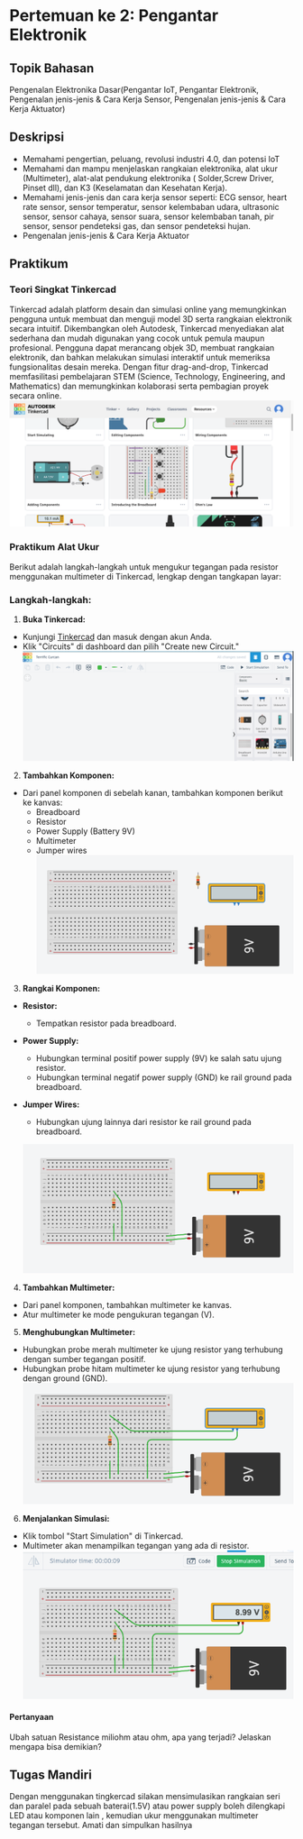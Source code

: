 # Pertemuan ke 2: Pengantar Elektronik

## Topik Bahasan

Pengenalan Elektronika Dasar(Pengantar IoT, Pengantar Elektronik, Pengenalan jenis-jenis & Cara Kerja Sensor, Pengenalan
jenis-jenis & Cara Kerja Aktuator)

## Deskripsi

- Memahami pengertian, peluang, revolusi industri 4.0, dan potensi IoT
- Memahami dan mampu menjelaskan rangkaian elektronika, alat ukur (Multimeter), alat-alat pendukung elektronika (
  Solder,Screw Driver, Pinset dll), dan K3 (Keselamatan dan Kesehatan Kerja).
- Memahami jenis-jenis dan cara kerja sensor seperti: ECG sensor, heart rate sensor, sensor temperatur, sensor
  kelembaban udara, ultrasonic sensor, sensor cahaya, sensor suara, sensor kelembaban tanah, pir sensor, sensor
  pendeteksi gas, dan sensor pendeteksi hujan.
- Pengenalan jenis-jenis & Cara Kerja Aktuator

## Praktikum

### Teori Singkat Tinkercad

Tinkercad adalah platform desain dan simulasi online yang memungkinkan pengguna untuk membuat dan menguji model 3D serta
rangkaian elektronik secara intuitif. Dikembangkan oleh Autodesk, Tinkercad menyediakan alat sederhana dan mudah
digunakan yang cocok untuk pemula maupun profesional. Pengguna dapat merancang objek 3D, membuat rangkaian elektronik,
dan bahkan melakukan simulasi interaktif untuk memeriksa fungsionalitas desain mereka. Dengan fitur drag-and-drop,
Tinkercad memfasilitasi pembelajaran STEM (Science, Technology, Engineering, and Mathematics) dan memungkinkan
kolaborasi serta pembagian proyek secara online.
![img.png](img.png)

### Praktikum Alat Ukur

Berikut adalah langkah-langkah untuk mengukur tegangan pada resistor menggunakan multimeter di Tinkercad, lengkap dengan
tangkapan layar:

### Langkah-langkah:

1. **Buka Tinkercad:**

- Kunjungi [Tinkercad](https://www.tinkercad.com) dan masuk dengan akun Anda.
- Klik "Circuits" di dashboard dan pilih "Create new Circuit."
  ![img_1.png](img_1.png)

2. **Tambahkan Komponen:**

- Dari panel komponen di sebelah kanan, tambahkan komponen berikut ke kanvas:
    - Breadboard
    - Resistor
    - Power Supply (Battery 9V)
    - Multimeter
    - Jumper wires
      ![img_3.png](img_3.png)

3. **Rangkai Komponen:**

- **Resistor:**
    - Tempatkan resistor pada breadboard.
- **Power Supply:**
    - Hubungkan terminal positif power supply (9V) ke salah satu ujung resistor.
    - Hubungkan terminal negatif power supply (GND) ke rail ground pada breadboard.
- **Jumper Wires:**
    - Hubungkan ujung lainnya dari resistor ke rail ground pada breadboard.

  ![img_4.png](img_4.png)

4. **Tambahkan Multimeter:**

- Dari panel komponen, tambahkan multimeter ke kanvas.
- Atur multimeter ke mode pengukuran tegangan (V).

5. **Menghubungkan Multimeter:**

- Hubungkan probe merah multimeter ke ujung resistor yang terhubung dengan sumber tegangan positif.
- Hubungkan probe hitam multimeter ke ujung resistor yang terhubung dengan ground (GND).
  ![img_5.png](img_5.png)

6. **Menjalankan Simulasi:**

- Klik tombol "Start Simulation" di Tinkercad.
- Multimeter akan menampilkan tegangan yang ada di resistor.
  ![img_6.png](img_6.png)

#### Pertanyaan

Ubah satuan Resistance miliohm atau ohm, apa yang terjadi? Jelaskan mengapa bisa demikian?

## Tugas Mandiri

Dengan menggunakan tingkercad silakan mensimulasikan rangkaian seri dan paralel pada sebuah baterai(1.5V) atau power
supply boleh dilengkapi LED atau komponen lain , kemudian ukur menggunakan multimeter tegangan tersebut. Amati dan
simpulkan hasilnya

